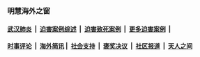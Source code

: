 
### 明慧海外之窗

####  [武汉肺炎](indexes/365.md?t=05052001) &nbsp;|&nbsp;  [迫害案例综述](indexes/328.md?t=05052001) &nbsp;|&nbsp; [迫害致死案例](indexes/277.md?t=05052001)  &nbsp;|&nbsp; [更多迫害案例](indexes/81.md?t=05052001)  &nbsp;|&nbsp; 
####  [时事评论](indexes/19.md?t=05052001) &nbsp;|&nbsp; [海外简讯](indexes/245.md?t=05052001)&nbsp;|&nbsp;  [社会支持](indexes/140.md?t=05052001) &nbsp;|&nbsp; [褒奖决议](indexes/282.md?t=05052001) &nbsp;|&nbsp; [社区报道](indexes/91.md?t=05052001)  &nbsp;|&nbsp; [天人之间](indexes/78.md?t=05052001) 


